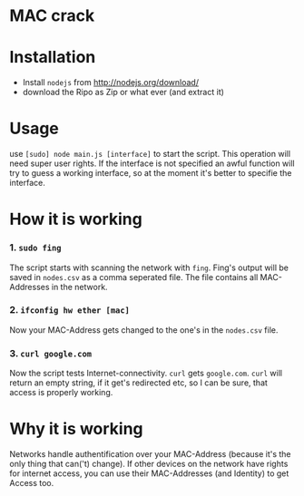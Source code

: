 MAC crack
=========

# Installation

* Install `nodejs` from http://nodejs.org/download/
* download the Ripo as Zip or what ever (and extract it)

# Usage

use `[sudo] node main.js [interface]` to start the script.
This operation will need super user rights.
If the interface is not specified an awful function will try to guess a working interface, so at the moment it's better to specifie the interface.

# **How** it is working

### 1. `sudo fing` 
The script starts with scanning the network with `fing`. Fing's output will be saved in `nodes.csv` as a comma seperated file. The file contains all MAC-Addresses in the network.

### 2. `ifconfig hw ether [mac]`
Now your MAC-Address gets changed to the one's in the `nodes.csv` file.

### 3. `curl google.com`
Now the script tests Internet-connectivity. `curl` gets `google.com`.
`curl` will return an empty string, if it get's redirected etc, so I can be sure, that access is properly working.

# **Why** it is working

Networks handle authentification over your MAC-Address (because it's the only thing that can('t) change). 
If other devices on the network have rights for internet access, you can use their MAC-Addresses (and Identity) to get Access too.
